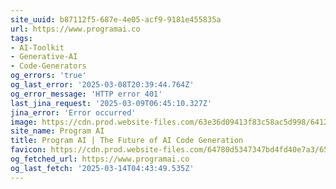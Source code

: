 ```yaml
---
site_uuid: b87112f5-687e-4e05-acf9-9181e455835a
url: https://www.programai.co
tags:
- AI-Toolkit
- Generative-AI
- Code-Generators
og_errors: 'true'
og_last_error: '2025-03-08T20:39:44.764Z'
og_error_message: 'HTTP error 401'
last_jina_request: '2025-03-09T06:45:10.327Z'
jina_error: 'Error occurred'
image: https://cdn.prod.website-files.com/63e36d09413f83c58ac5d998/6412f00572c3c34d3914aa5d_OpenGraph.jpg
site_name: Program AI
title: Program AI | The Future of AI Code Generation
favicon: https://cdn.prod.website-files.com/64780d5347347bd4fd40e7a3/6580e2014a31f78cb2882440_32.png
og_fetched_url: https://www.programai.co
og_last_fetch: '2025-03-14T04:43:49.535Z'
---
```


